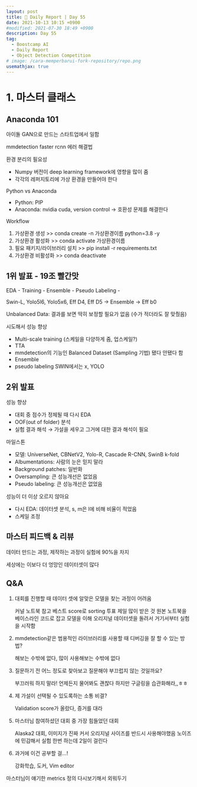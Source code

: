 ```yaml
---
layout: post
title: 📔 Daily Report | Day 55
date: 2021-10-13 10:15 +0900
#modified: 2021-07-30 18:49 +0900
description: Day 55
tag:
  - Boostcamp AI
  - Daily Report
  - Object Detection Competition
# image: /cara-memperbarui-fork-repository/repo.png
usemathjax: true
---
```


# 1. 마스터 클래스

## Anaconda 101

아이돌 GAN으로 만드는 스타트업에서 일함

mmdetection faster rcnn 에러 해결법

환경 분리의 필요성

- Numpy 버전이 deep learning framework에 영향을 많이 줌
- 각각의 레퍼지토리에 가상 환경을 만들어야 한다

Python vs Anaconda

- Python: PIP
- Anaconda: nvidia cuda, version control → 호환성 문제를 해결한다

Workflow

1. 가상환경 생성 >> conda create -n 가상환경이름 python=3.8 -y
2. 가상환경 활성화 >> conda activate 가상환경이름
3. 필요 패키지/라이브러리 설치 >> pip install -r requirements.txt
4. 가상환경 비활성화 >> conda deactivate

## 1위 발표 - 19조 빨간맛

EDA - Training - Ensemble - Pseudo Labeling - 

Swin-L, Yolo5l6, Yolo5x6, Eff D4, Eff D5 → Ensemble → Eff b0

Unbalanced Data: 결과를 보면 딱히 보정할 필요가 없음 (수가 적더라도 잘 맞췄음)

시도해서 성능 향상

- Multi-scale training (스케일을 다양하게 줌, 업스케일?)
- TTA
- mmdetection의 기능인 Balanced Dataset (Sampling 기법) 됐다 안됐다 함
- Ensemble
- pseudo labeling SWIN에서는 x, YOLO

## 2위 발표

성능 향상

- 대회 중 점수가 정체될 때 다시 EDA
- OOF(out of folder) 분석
- 실험 결과 해석 → 가설을 세우고 그거에 대한 결과 해석이 필요

마일스톤

- 모델: UniverseNet, CBNetV2, Yolo-R, Cascade R-CNN, SwinB k-fold
- Albumentations: 사람의 눈은 믿지 말라
- Background patches: 일반화
- Oversampling: 큰 성능개선은 없었음
- Pseudo labeling: 큰 성능개선은 없었음

성능이 더 이상 오르지 않아요

- 다시 EDA: 데이터셋 분석, s, m은 l에 비해 비율이 적었음
- 스케일 조정

## 마스터 피드백 & 리뷰

데이터 만드는 과정, 제작하는 과정이 실험에 90%을 차지

세상에는 이보다 더 엉망인 데이터셋이 많다

## Q&A

1. 대회를 진행할 때 데이터 셋에 알맞은 모델을 찾는 과정이 어려움
    
    커널 노트북 참고 베스트 score로 sorting 투표 제일 많이 받은 것 원본 노트북을 베이스라인 코드로 잡고 모델을 이해 오리지널 데이터셋을 돌려서 거기서부터 실험을 시작함
    
2. mmdetection같은 범용적인 라이브러리를 사용할 때 디버깅을 잘 할 수 있는 방법?
    
    해보는 수밖에 없다, 많이 사용해보는 수밖에 없다
    
3. 질문하기 전 어느 정도로 찾아보고 질문해야 부끄럽지 않는 것일까요?
    
    부끄러워 하지 말라! 언제든지 물어봐도 괜찮다 하지만 구글링을 습관화해라,,ㅎㅎ
    
4. 제 가설이 선택될 수 있도록하는 소통 비결?
    
    Validation score가 올랐다, 증거를 대라
    
5. 마스터님 참여하셨던 대회 중 가장 힘들었던 대회
    
    Alaska2 대회, 이미지가 진짜 커서 오리지널 사이즈를 반드시 사용해야했음 노이즈에 민감해서 실험 한번 하는데 2일이 걸린다 
    
6. 과거에 이건 공부할 걸...!
    
    강화학습, 도커, Vim editor
    

마스터님이 얘기한 metrics 정의 다시보기해서 외워두기